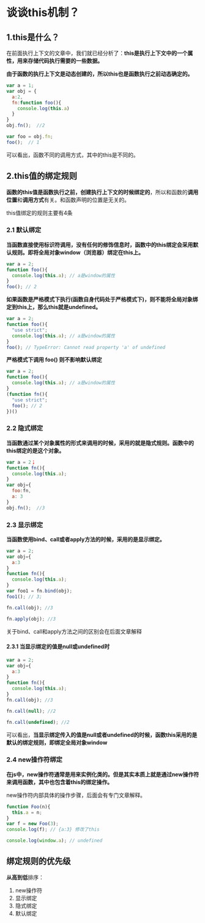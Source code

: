 # 谈谈this机制？
## 1.this是什么？
在前面执行上下文的文章中，我们就已经分析了：**this是执行上下文中的一个属性，用来存储代码执行需要的一些数据。**

**由于函数的执行上下文是动态创建的，所以this也是函数执行之前动态确定的。**
```js
var a = 1;
var obj = {
  a:2,
  fn:function foo(){
    console.log(this.a)
  }
}
obj.fn();  //2

var foo = obj.fn;
foo();  // 1
```
可以看出，函数不同的调用方式，其中的this是不同的。



## 2.this值的绑定规则

**函数的this值是函数执行之前，创建执行上下文的时候绑定的**，所以和函数的**调用位置**和**调用方式**有关。和函数声明的位置是无关的。

this值绑定的规则主要有4条

### 2.1 默认绑定
**当函数直接使用标识符调用，没有任何的修饰信息时，函数中的this绑定会采用默认规则。即将全局对象window（浏览器）绑定在this上。**

```js
var a = 2;
function foo(){
  console.log(this.a); // a是window的属性
}
foo(); // 2
```

**如果函数是严格模式下执行(函数自身代码处于严格模式下)，则不能将全局对象绑定到this上，那么this就是undefined。**
```js
var a = 2;
function foo(){
  "use strict";
  console.log(this.a); // a是window的属性
}
foo(); // TypeError: Cannot read property 'a' of undefined
```
**严格模式下调用 foo() 则不影响默认绑定**
```js
var a = 2;
function foo(){
  console.log(this.a); // a是window的属性
}
(function fn(){
  "use strict";
  foo(); // 2
})()
```



### 2.2 隐式绑定

**当函数通过某个对象属性的形式来调用的时候，采用的就是隐式规则。函数中的this绑定的是这个对象。**

```js
var a = 2；
function fn(){
  console.log(this.a);
}
var obj={
  foo:fn,
  a: 3
}
obj.fn();  //3
```



### 2.3 显示绑定

**当函数使用bind、call或者apply方法的时候，采用的是显示绑定。**
```js
var a = 2;
var obj={
  a:3
}
function fn(){
  console.log(this.a);
}
var foo1 = fn.bind(obj);
foo1(); // 3;

fn.call(obj); //3

fn.apply(obj); //3
```
关于bind、call和apply方法之间的区别会在后面文章解释

#### 2.3.1 当显示绑定的值是null或undefined时
```js
var a = 2;
var obj={
  a:3
}
function fn(){
  console.log(this.a);
}
fn.call(obj); //3

fn.call(null); //2

fn.call(undefined); //2
```
可以看出，**当显示绑定传入的值是null或者undefined的时候，函数this采用的是默认的绑定规则，即绑定全局对象window**



### 2.4 new操作符绑定

**在js中，new操作符通常是用来实例化类的。但是其实本质上就是通过new操作符来调用函数，其中也包含着this的绑定操作。**

new操作符内部具体的操作步骤，后面会有专门文章解释。

```js
function Foo(n){
  this.a = n;
}
var f = new Foo(3);
console.log(f); // {a:3} 修改了this

console.log(window.a); // undefined
```



## 绑定规则的优先级

**从高到低**排序：

1. new操作符
2. 显示绑定
3. 隐式绑定
4. 默认绑定









